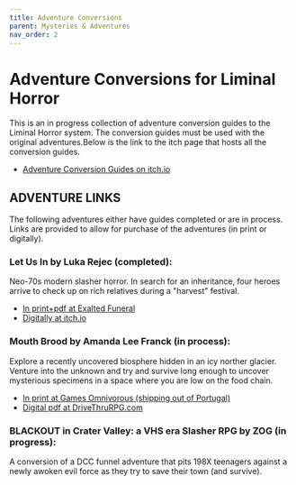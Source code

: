 ```yaml
---
title: Adventure Conversions
parent: Mysteries & Adventures
nav_order: 2
---
```



# Adventure Conversions for Liminal Horror
This is an in progress collection of adventure conversion guides to the Liminal Horror system. The conversion guides must be used with the original adventures.Below is the link to the itch page that hosts all the conversion guides.
- [Adventure Conversion Guides on itch.io](https://goblinarchives.itch.io/adventure-conversions-for-liminal-horror)

## ADVENTURE LINKS
The following adventures either have guides completed or are in process. Links are provided to allow for purchase of the adventures (in print or digitally).

### Let Us In by Luka Rejec (completed):
Neo-70s modern slasher horror. In search for an inheritance, four heroes arrive to check up on rich relatives during a "harvest" festival.
- [In print+pdf at Exalted Funeral](https://www.exaltedfuneral.com/products/let-us-in-pdf)
- [Digitally at itch.io](https://wizardthieffighter.itch.io/let-us-in)

### Mouth Brood by Amanda Lee Franck (in process):
Explore a recently uncovered biosphere hidden in an icy norther glacier. Venture into the unknown and try and survive long enough to uncover mysterious specimens in a space where you are low on the food chain.
- [In print at Games Omnivorous (shipping out of Portugal)](https://gamesomnivorous.com/collections/manifestus-omnivorous/products/mouth-brood)
- [Digital pdf at DriveThruRPG.com](https://www.drivethrurpg.com/product/373291/Mouth-Brood)

### BLACKOUT in Crater Valley: a VHS era Slasher RPG by ZOG (in progress):
A conversion of a DCC funnel adventure that pits 198X teenagers against a newly awoken evil force as they try to save their town (and survive).
